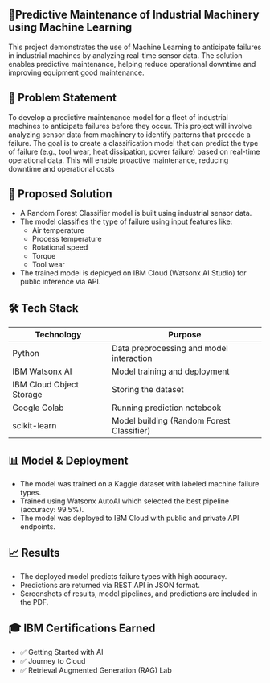 
## 🚀Predictive Maintenance of Industrial Machinery using Machine Learning

This project demonstrates the use of Machine Learning to anticipate failures in industrial machines by analyzing real-time sensor data. The solution enables predictive maintenance, helping reduce operational downtime and improving equipment good maintenance.

## 📌 Problem Statement

To develop a predictive maintenance model for a fleet of industrial machines to 
anticipate failures before they occur. This project will involve analyzing sensor data 
from machinery to identify patterns that precede a failure. The goal is to create a 
classification model that can predict the type of failure (e.g., tool wear, heat 
dissipation, power failure) based on real-time operational data. This will enable 
proactive maintenance, reducing downtime and operational costs

## 🧠 Proposed Solution
- A Random Forest Classifier model is built using industrial sensor data.
- The model classifies the type of failure using input features like:
  - Air temperature
  - Process temperature
  - Rotational speed
  - Torque
  - Tool wear  
- The trained model is deployed on IBM Cloud (Watsonx AI Studio) for public inference via API.

## 🛠️ Tech Stack

| Technology               | Purpose                                   |
| ------------------------ | ----------------------------------------- |
| Python                   | Data preprocessing and model interaction  |
| IBM Watsonx AI           | Model training and deployment             |
| IBM Cloud Object Storage | Storing the dataset                       |
| Google Colab             | Running prediction notebook               |
| scikit-learn             | Model building (Random Forest Classifier) |



## 📊 Model & Deployment
- The model was trained on a Kaggle dataset with labeled machine failure types.
- Trained using Watsonx AutoAI which selected the best pipeline (accuracy: 99.5%).
- The model was deployed to IBM Cloud with public and private API endpoints.

## 📈 Results
- The deployed model predicts failure types with high accuracy.
- Predictions are returned via REST API in JSON format.
- Screenshots of results, model pipelines, and predictions are included in the PDF.

## 🎓 IBM Certifications Earned
- ✅ Getting Started with AI
- ✅ Journey to Cloud
- ✅ Retrieval Augmented Generation (RAG) Lab




